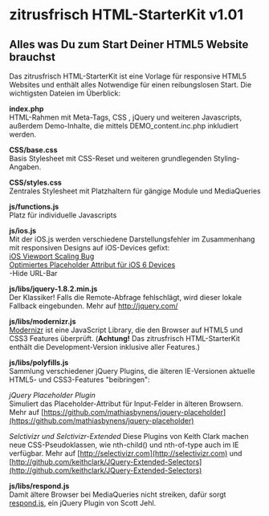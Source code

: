 # zitrusfrisch HTML-StarterKit v1.01

## Alles was Du zum Start Deiner HTML5 Website brauchst
Das zitrusfrisch HTML-StarterKit ist eine Vorlage für responsive HTML5 Websites und enthält alles Notwendige für einen reibungslosen Start. Die wichtigsten Dateien im Überblick:

**index.php**  
HTML-Rahmen mit Meta-Tags, CSS , jQuery und weiteren Javascripts, außerdem Demo-Inhalte, die mittels DEMO_content.inc.php inkludiert werden.

**CSS/base.css**  
Basis Stylesheet mit CSS-Reset und weiteren grundlegenden Styling-Angaben.

**CSS/styles.css**  
Zentrales Stylesheet mit Platzhaltern für gängige Module und MediaQueries

**js/functions.js**  
Platz für individuelle Javascripts  

**js/ios.js**  
Mit der iOS.js werden verschiedene Darstellungsfehler im Zusammenhang mit responsiven Designs auf iOS-Devices gefixt:  
[iOS Viewport Scaling Bug](https://gist.github.com/901295)  
[Optimiertes Placeholder Attribut für iOS 6 Devices](http://mooki83.tistory.com)  
-Hide URL-Bar  
  
**js/libs/jquery-1.8.2.min.js**  
Der Klassiker! Falls die Remote-Abfrage fehlschlägt, wird dieser lokale Fallback eingebunden. Mehr auf http://jquery.com/  
  
**js/libs/modernizr.js**  
[Modernizr](http://modernizr.com/) ist eine JavaScript Library, die den Browser auf HTML5 und CSS3 Features überprüft. (**Achtung!** Das zitrusfrisch HTML-StarterKit enthält die Development-Version inklusive aller Features.)  
  
**js/libs/polyfills.js**  
Sammlung verschiedener jQuery Plugins, die älteren IE-Versionen aktuelle HTML5- und CSS3-Features "beibringen": 

*jQuery Placeholder Plugin*  
Simuliert das Placeholder-Attribut für Input-Felder in älteren Browsern. Mehr auf [https://github.com/mathiasbynens/jquery-placeholder](https://github.com/mathiasbynens/jquery-placeholder)  
  
*Selctivizr und Selctivizr-Extended*
Diese Plugins von Keith Clark machen neue CSS-Pseudoklassen, wie nth-child() und nth-of-type auch im IE verfügbar. Mehr auf [http://selectivizr.com](http://selectivizr.com) und [http://github.com/keithclark/JQuery-Extended-Selectors](http://github.com/keithclark/JQuery-Extended-Selectors)
  
**js/libs/respond.js**  
Damit ältere Browser bei MediaQueries nicht streiken, dafür sorgt [respond.js](http://j.mp/respondjs), ein jQuery Plugin von Scott Jehl.